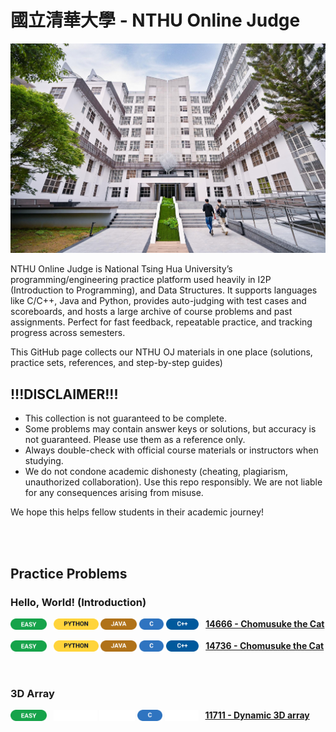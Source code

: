# 國立清華大學 - NTHU Online Judge
<p>
  <a href="https://www.nthu.edu.tw/">
    <img src="Miscellaneous/Images/EECS_Building.jpg" width="850" alt="NTHU website">
  </a>
</p>

NTHU Online Judge is National Tsing Hua University’s programming/engineering practice platform used heavily in I2P (Introduction to Programming), and Data Structures. It supports languages like C/C++, Java and Python, provides auto-judging with test cases and scoreboards, and hosts a large archive of course problems and past assignments. Perfect for fast feedback, repeatable practice, and tracking progress across semesters.
 
This GitHub page collects our NTHU OJ materials in one place (solutions, practice sets, references, and step-by-step guides)
 

## !!!DISCLAIMER!!!
- This collection is not guaranteed to be complete.
- Some problems may contain answer keys or solutions, but accuracy is not guaranteed. Please use them as a reference only.
- Always double-check with official course materials or instructors when studying.
- We do not condone academic dishonesty (cheating, plagiarism, unauthorized collaboration). Use this repo responsibly. We are not liable for any consequences arising from misuse.
 
We hope this helps fellow students in their academic journey!

<br><br>

## Practice Problems

### Hello, World! (Introduction)
<p>
  <sub><img src="Miscellaneous/Badges/Easy.svg"         alt="EASY"   height="18" /></sub>&ensp;
  <sub><img src="Miscellaneous/Badges/Python.svg"       alt="PYTHON" height="18" /></sub>
  <sub><img src="Miscellaneous/Badges/Java.svg"         alt="JAVA"   height="18" /></sub>
  <sub><img src="Miscellaneous/Badges/C.svg"            alt="C"      height="18" /></sub>
  <sub><img src="Miscellaneous/Badges/CPP.svg"          alt="C++"    height="18" /></sub>&ensp;
  <a href="https://acm.cs.nthu.edu.tw/problem/14666"><strong>14666 - Chomusuke the Cat</strong></a>
</p>
<p>
  <sub><img src="Miscellaneous/Badges/Easy.svg"          alt="EASY"   height="18" /></sub>&ensp;
  <sub><img src="Miscellaneous/Badges/Python.svg"        alt="PYTHON" height="18" /></sub>
  <sub><img src="Miscellaneous/Badges/Java.svg"           alt="JAVA"   height="18" /></sub>
  <sub><img src="Miscellaneous/Badges/C.svg"             alt="C"      height="18" /></sub>
  <sub><img src="Miscellaneous/Badges/CPP.svg"           alt="C++"    height="18" /></sub>&ensp;
  <a href="https://acm.cs.nthu.edu.tw/problem/14736"><strong>14736 - Chomusuke the Cat</strong></a>
</p>

<br>

### 3D Array
<p>
  <sub><img src="Miscellaneous/Badges/Easy.svg"          alt="EASY"   height="18" /></sub>&ensp;
  <sub><img src="Miscellaneous/Badges/Spacer_Python.svg" alt="PYTHON" height="18" /></sub>
  <sub><img src="Miscellaneous/Badges/Spacer_Java.svg"   alt="JAVA"   height="18" /></sub>
  <sub><img src="Miscellaneous/Badges/C.svg"             alt="C"      height="18" /></sub>
  <sub><img src="Miscellaneous/Badges/Spacer_CPP.svg"    alt="C++"    height="18" /></sub>&ensp;
  <a href="https://acm.cs.nthu.edu.tw/problem/11711"><strong>11711 - Dynamic 3D array</strong></a>
</p>